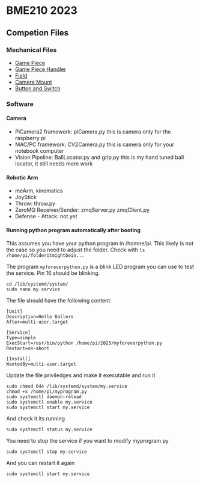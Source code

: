 # BME210 2023
## Competion Files
### Mechanical Files
- [Game Piece](https://cad.onshape.com/documents/893bf208592d3efc1aecf386/w/71abcb1ee77db1a483d59877/e/efb70fcf7bd54432a142c368?renderMode=0&uiState=642b7a062784d231f4efae18)
- [Game Piece Handler](https://cad.onshape.com/documents/21bc9d9502628244e6b1a21a/w/3563904f30ac23b3bb95a2f4/e/da1ce2869d822480df9112d5?renderMode=0&uiState=642b7ab6e60a373733bf017b)
- [Field](https://cad.onshape.com/documents/d0a2a9d3c5d141d21c35f5f2/w/92f3b9cb313965578f4ade22/e/ae98a8d43e3b5fd6aa1226c8?renderMode=0&uiState=642b7a5fd195c637d1b4b34a)
- [Camera Mount](https://cad.onshape.com/documents/228bddf0c8fe227d6238339f/w/07235dd6cc83dffb4aa64e34/e/c662a7628ecc89cd6f884a7e?renderMode=0&uiState=642b7af37612b95cb88c6ea0)
- [Button and Switch](https://cad.onshape.com/documents/37fc9d56c03e0ac7ff1709f9/w/25abc70c3ad00bd1a8184dd3/e/0109f6ac1400af4184595fad)
### Software
#### Camera
- PiCamera2 framework: piCamera.py this is camera only for the raspberry pi
- MAC/PC framework: CV2Camera.py this is camera only for your notebook computer
- Vision Pipeline: BallLocator.py and grip.py this is my hand tuned ball locator, it still needs more work

#### Robotic Arm
- meArm, kinematics
- JoyStick
- Throw: throw.py
- ZeroMQ Receiver/Sender: zmqServer.py zmqClient.py
- Defense - Attack: not yet

#### Running python program automatically after booting
This assumes you have your python program in /homne/pi. This likely is not the case so you need to adjust the folder.
Check with ```ls /home/pi/folderitmightbein...```

The program ```myforeverpython.py``` is a blink LED program you can use to test the service.
Pin 16 should be blinking.

``` 
cd /lib/systemd/system/
sudo nano my.service
```
The file should have the following content:
```
[Unit]
Description=Hello Ballers
After=multi-user.target

[Service]
Type=simple
ExecStart=/usr/bin/python /home/pi/2023/myforeverpython.py
Restart=on-abort

[Install]
WantedBy=multi-user.target
```

Update the file priviledges and make it executable and run it
```
sudo chmod 644 /lib/systemd/system/my.service
chmod +x /home/pi/myprogram.py
sudo systemctl daemon-reload
sudo systemctl enable my.service
sudo systemctl start my.service
```

And check it its running
```
sudo systemctl status my.service
```

You need to stop the service if you want to modify myprogram.py
```
sudo systemctl stop my.service
```

And you can restart it again
```
sudo systemctl start my.service
```
